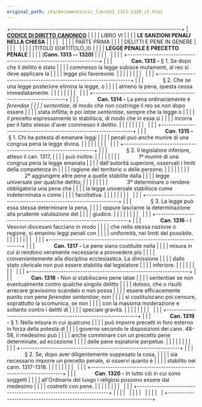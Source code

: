 ```yaml
---
original_path: ita/documents/cic_libroVI_1313-1320_it.html
---
```


+:----------------------------------------------------------------------+
| **[CODICE DI DIRITTO CANONICO](../../cic_index_it.html)**             |
|                                                                       |
| LIBRO VI                                                              |
|                                                                       |
| **LE SANZIONI PENALI NELLA CHIESA**                                   |
|                                                                       |
|                                                                       |
|                                                                       |
| PARTE PRIMA                                                           |
|                                                                       |
| DELITTI E PENE IN GENERE                                              |
|                                                                       |
|                                                                       |
|                                                                       |
| [TITOLO II]{#TITOLO_II}                                               |
|                                                                       |
| **LEGGE PENALE E PRECETTO PENALE**                                    |
|                                                                       |
| (**Cann. 1313 -- 1320)**                                              |
|                                                                       |
|                                                                       |
|                                                                       |
| +------------------------------------------------------------------+  |
| |             **Can. 1313 -** § 1. Se dopo che il delitto è stato  |  |
| | commesso la legge subisce mutamenti, al reo si deve applicare la |  |
| | legge più favorevole.                                            |  |
| |                                                                  |  |
| |                                                                  |  |
| +------------------------------------------------------------------+  |
| |             § 2. Che se una legge posteriore elimina la legge, o |  |
| | almeno la pena, questa cessa immediatamente.                     |  |
| |                                                                  |  |
| |                                                                  |  |
| +------------------------------------------------------------------+  |
| |             **Can. 1314 -** La pena ordinariamente è *ferendae   |  |
| | sententiae*, di modo che non costringe il reo se non dopo essere |  |
| | stata inflitta; è poi *latae sententiae*, sempre che la legge o  |  |
| | il precetto espressamente lo stabilisca, di modo che in essa si  |  |
| | incorra per il fatto stesso d'aver commesso il delitto.          |  |
| |                                                                  |  |
| |                                                                  |  |
| +------------------------------------------------------------------+  |
| |             **Can. 1315 -** § 1. Chi ha potestà di emanare leggi |  |
| | penali può anche munire di una congrua pena la legge divina.     |  |
| |                                                                  |  |
| |                                                                  |  |
| +------------------------------------------------------------------+  |
| |             § 2. Il legislatore inferiore, atteso il can. 1317,  |  |
| | può inoltre:                                                     |  |
| |                                                                  |  |
| |             1º munire di una congrua pena la legge emanata       |  |
| | dall'autorità superiore, osservati i limiti della competenza in  |  |
| | ragione del territorio o delle persone;                          |  |
| |                                                                  |  |
| |             2º aggiungere altre pene a quelle stabilite dalla    |  |
| | legge universale per qualche delitto;                            |  |
| |                                                                  |  |
| |             3º determinare o rendere obbligatoria una pena che   |  |
| | la legge universale stabilisce come indeterminata o come         |  |
| | facoltativa.                                                     |  |
| |                                                                  |  |
| |                                                                  |  |
| +------------------------------------------------------------------+  |
| |             § 3. La legge può essa stessa determinare la pena,   |  |
| | oppure lasciarne la determinazione alla prudente valutazione del |  |
| | giudice.                                                         |  |
| |                                                                  |  |
| |                                                                  |  |
| +------------------------------------------------------------------+  |
| |             **Can. 1316 -** I Vescovi diocesani facciano in modo |  |
| | che nella stessa nazione o regione, si emanino leggi penali con  |  |
| | uniformità, nei limiti del possibile.                            |  |
| |                                                                  |  |
| |                                                                  |  |
| +------------------------------------------------------------------+  |
| |             **Can. 1317 -** Le pene siano costituite nella       |  |
| | misura in cui si rendono veramente necessarie a provvedere più   |  |
| | convenientemente alla disciplina ecclesiastica. La dimissione    |  |
| | dallo stato clericale non può essere stabilita dal legislatore   |  |
| | inferiore.                                                       |  |
| |                                                                  |  |
| |                                                                  |  |
| +------------------------------------------------------------------+  |
| |             **Can. 1318 -** Non si stabiliscano pene latae       |  |
| | sententiae se non eventualmente contro qualche singolo delitto   |  |
| | doloso, che o risulti arrecare gravissimo scandalo o non possa   |  |
| | essere efficacemente punito con pene *ferendae sententiae*; non  |  |
| | si costituiscano poi censure, soprattutto la scomunica, se non   |  |
| | con la massima moderazione e soltanto contro i delitti di        |  |
| | speciale gravità.                                                |  |
| |                                                                  |  |
| |                                                                  |  |
| +------------------------------------------------------------------+  |
| |             **Can. 1319 -** § 1. Nella misura in cui qualcuno    |  |
| | può imporre precetti in foro esterno in forza della potestà di   |  |
| | governo secondo le disposizioni dei cann. 48-58, il medesimo può |  |
| | anche comminare con un precetto pene determinate, ad eccezione   |  |
| | delle pene espiatorie perpetue.                                  |  |
| |                                                                  |  |
| |                                                                  |  |
| +------------------------------------------------------------------+  |
| |             § 2. Se, dopo aver diligentemente soppesato la cosa, |  |
| | sia necessario imporre un precetto penale, si osservi quanto è   |  |
| | stabilito nei cann. 1317-1318.                                   |  |
| |                                                                  |  |
| |                                                                  |  |
| +------------------------------------------------------------------+  |
| |             **Can. 1320 -** In tutto ciò in cui sono soggetti    |  |
| | all'Ordinario del luogo i religiosi possono essere dal medesimo  |  |
| | costretti con pene.                                              |  |
| |                                                                  |  |
| |                                                                  |  |
| +------------------------------------------------------------------+  |
|                                                                       |
|                                                                       |
|                                                                       |
|                                                                       |
|                                                                       |
|                                                                       |
+-----------------------------------------------------------------------+